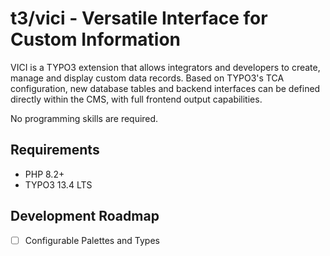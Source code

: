 # t3/vici - Versatile Interface for Custom Information

VICI is a TYPO3 extension that allows integrators and developers to create, manage and display custom data records.
Based on TYPO3's TCA configuration, new database tables and backend interfaces can be defined directly within the CMS,
with full frontend output capabilities.

No programming skills are required.


## Requirements

* PHP 8.2+
* TYPO3 13.4 LTS


## Development Roadmap

* [ ] Configurable Palettes and Types

